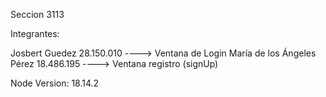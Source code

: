 Seccion 3113

Integrantes:

Josbert Guedez 28.150.010 ----> Ventana de Login
María de los Ángeles Pérez 18.486.195 ----> Ventana registro (signUp)

Node Version: 18.14.2